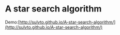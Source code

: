 # A star search algorithm
Demo:[http://sulvto.github.io/A-star-search-algorithm/](http://sulvto.github.io/A-star-search-algorithm/) 
